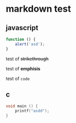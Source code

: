 # markdown test

## javascript

``` javascript
function () {
	alert('asd');
}
```

test of ~~strikethrough~~ 

test of **emphisis**

test of `code`

## c

``` c
void main () {
	printf("asdd");
}
```
